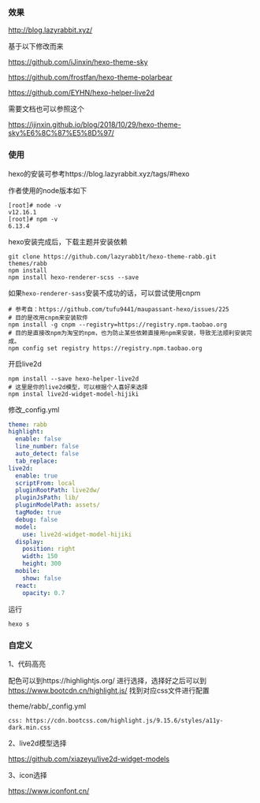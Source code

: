 ### 效果

http://blog.lazyrabbit.xyz/

基于以下修改而来

https://github.com/iJinxin/hexo-theme-sky

https://github.com/frostfan/hexo-theme-polarbear

https://github.com/EYHN/hexo-helper-live2d

需要文档也可以参照这个

https://ijinxin.github.io/blog/2018/10/29/hexo-theme-sky%E6%8C%87%E5%8D%97/

### 使用

hexo的安装可参考https://blog.lazyrabbit.xyz/tags/#hexo

作者使用的node版本如下

```shell
[root]# node -v
v12.16.1
[root]# npm -v
6.13.4
```

hexo安装完成后，下载主题并安装依赖

```shell
git clone https://github.com/lazyrabb1t/hexo-theme-rabb.git themes/rabb
npm install
npm install hexo-renderer-scss --save
```

如果```hexo-renderer-sass```安装不成功的话，可以尝试使用cnpm

```shell
# 参考自：https://github.com/tufu9441/maupassant-hexo/issues/225
# 目的是改用cnpm来安装软件
npm install -g cnpm --registry=https://registry.npm.taobao.org
# 目的是直接改npm为淘宝的npm，也为防止某些依赖直接用npm来安装，导致无法顺利安装完成。
npm config set registry https://registry.npm.taobao.org
```

开启live2d

```shell
npm install --save hexo-helper-live2d
# 这里是你的live2d模型，可以根据个人喜好来选择
npm instal live2d-widget-model-hijiki
```

修改_config.yml

```yml
theme: rabb
highlight:
  enable: false
  line_number: false
  auto_detect: false
  tab_replace:
live2d:
  enable: true
  scriptFrom: local
  pluginRootPath: live2dw/
  pluginJsPath: lib/
  pluginModelPath: assets/
  tagMode: true
  debug: false
  model:
    use: live2d-widget-model-hijiki
  display:
    position: right
    width: 150
    height: 300
  mobile:
    show: false
  react:
    opacity: 0.7
```

运行

```shell
hexo s
```

### 自定义

1、代码高亮

配色可以到https://highlightjs.org/ 进行选择，选择好之后可以到 https://www.bootcdn.cn/highlight.js/ 找到对应css文件进行配置

theme/rabb/_config.yml

```
css: https://cdn.bootcss.com/highlight.js/9.15.6/styles/a11y-dark.min.css
```

2、live2d模型选择

https://github.com/xiazeyu/live2d-widget-models

3、icon选择

https://www.iconfont.cn/
